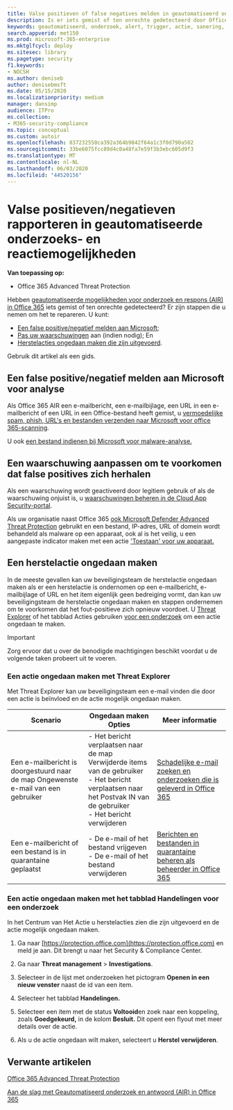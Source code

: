 ```yaml
---
title: Valse positieven of false negatives melden in geautomatiseerd onderzoek en reactie van Office 365
description: Is er iets gemist of ten onrechte gedetecteerd door Office 365 Advanced Threat Protection? Meer informatie over het indienen van false positives of false negatives bij Microsoft voor analyse.
keywords: geautomatiseerd, onderzoek, alert, trigger, actie, sanering, vals positief, vals negatief
search.appverid: met150
ms.prod: microsoft-365-enterprise
ms.mktglfcycl: deploy
ms.sitesec: library
ms.pagetype: security
f1.keywords:
- NOCSH
ms.author: deniseb
author: denisebmsft
ms.date: 05/15/2020
ms.localizationpriority: medium
manager: dansimp
audience: ITPro
ms.collection:
- M365-security-compliance
ms.topic: conceptual
ms.custom: autoir
ms.openlocfilehash: 837232550ca392a364b9842f64a1c3f0d790a502
ms.sourcegitcommit: 33be6075fcc89d4c0a48fa7e59f3b3ebc605d9f3
ms.translationtype: MT
ms.contentlocale: nl-NL
ms.lasthandoff: 06/03/2020
ms.locfileid: "44520156"
---
```

# <a name="how-to-report-false-positivesnegatives-in-automated-investigation-and-response-capabilities"></a>Valse positieven/negatieven rapporteren in geautomatiseerde onderzoeks- en reactiemogelijkheden

**Van toepassing op:**
- Office 365 Advanced Threat Protection

Hebben [geautomatiseerde mogelijkheden voor onderzoek en respons (AIR) in Office 365](https://docs.microsoft.com/microsoft-365/security/office-365-security/automated-investigation-response-office) iets gemist of ten onrechte gedetecteerd? Er zijn stappen die u nemen om het te repareren. U kunt:
- [Een false positive/negatief melden aan Microsoft](#report-a-false-positivenegative-to-microsoft-for-analysis);
- [Pas uw waarschuwingen](#adjust-an-alert-to-prevent-false-positives-from-recurring) aan (indien nodig); En 
- [Herstelacties ongedaan maken die zijn uitgevoerd](#undo-a-remediation-action). 

Gebruik dit artikel als een gids. 

## <a name="report-a-false-positivenegative-to-microsoft-for-analysis"></a>Een false positive/negatief melden aan Microsoft voor analyse

Als Office 365 AIR een e-mailbericht, een e-mailbijlage, een URL in een e-mailbericht of een URL in een Office-bestand heeft gemist, u [vermoedelijke spam, phish, URL's en bestanden verzenden naar Microsoft voor office 365-scanning](https://docs.microsoft.com/microsoft-365/security/office-365-security/admin-submission).

U ook [een bestand indienen bij Microsoft voor malware-analyse.](https://www.microsoft.com/wdsi/filesubmission)

## <a name="adjust-an-alert-to-prevent-false-positives-from-recurring"></a>Een waarschuwing aanpassen om te voorkomen dat false positives zich herhalen

Als een waarschuwing wordt geactiveerd door legitiem gebruik of als de waarschuwing onjuist is, u [waarschuwingen beheren in de Cloud App Security-portal](https://docs.microsoft.com/cloud-app-security/managing-alerts).

Als uw organisatie naast Office 365 [ook Microsoft Defender Advanced Threat Protection](https://docs.microsoft.com/windows/security/threat-protection) gebruikt en een bestand, IP-adres, URL of domein wordt behandeld als malware op een apparaat, ook al is het veilig, u een aangepaste indicator maken met een actie ['Toestaan' voor uw apparaat.](https://docs.microsoft.com/windows/security/threat-protection/microsoft-defender-atp/manage-indicators)

## <a name="undo-a-remediation-action"></a>Een herstelactie ongedaan maken

In de meeste gevallen kan uw beveiligingsteam de herstelactie ongedaan maken als er een herstelactie is ondernomen op een e-mailbericht, e-mailbijlage of URL en het item eigenlijk geen bedreiging vormt, dan kan uw beveiligingsteam de herstelactie ongedaan maken en stappen ondernemen om te voorkomen dat het fout-positieve zich opnieuw voordoet. U [Threat Explorer](#undo-an-action-using-threat-explorer) of het tabblad Acties gebruiken [voor een onderzoek](#undo-an-action-using-the-actions-tab-for-an-investigation) om een actie ongedaan te maken. 

> [!IMPORTANT]
> Zorg ervoor dat u over de benodigde machtigingen beschikt voordat u de volgende taken probeert uit te voeren.

### <a name="undo-an-action-using-threat-explorer"></a>Een actie ongedaan maken met Threat Explorer

Met Threat Explorer kan uw beveiligingsteam een e-mail vinden die door een actie is beïnvloed en de actie mogelijk ongedaan maken.

|Scenario  |Ongedaan maken Opties  |Meer informatie |
|---------|---------|---------|
|Een e-mailbericht is doorgestuurd naar de map Ongewenste e-mail van een gebruiker     |- Het bericht verplaatsen naar de map Verwijderde items van de gebruiker<br/>- Het bericht verplaatsen naar het Postvak IN van de gebruiker <br/>- Het bericht verwijderen          |[Schadelijke e-mail zoeken en onderzoeken die is geleverd in Office 365](https://docs.microsoft.com/microsoft-365/security/office-365-security/investigate-malicious-email-that-was-delivered) |
|Een e-mailbericht of een bestand is in quarantaine geplaatst     |- De e-mail of het bestand vrijgeven <br/>- De e-mail of het bestand verwijderen         |[Berichten en bestanden in quarantaine beheren als beheerder in Office 365](https://docs.microsoft.com/microsoft-365/security/office-365-security/manage-quarantined-messages-and-files) |


### <a name="undo-an-action-using-the-actions-tab-for-an-investigation"></a>Een actie ongedaan maken met het tabblad Handelingen voor een onderzoek

In het Centrum van Het Actie u herstelacties zien die zijn uitgevoerd en de actie mogelijk ongedaan maken.

1. Ga naar [https://protection.office.com](https://protection.office.com) en meld je aan. Dit brengt u naar het Security & Compliance Center.

2. Ga naar **Threat management**  >  **Investigations**.

3. Selecteer in de lijst met onderzoeken het pictogram **Openen in een nieuw venster** naast de id van een item.

4. Selecteer het tabblad **Handelingen.**

5. Selecteer een item met de status **Voltooid**en zoek naar een koppeling, zoals **Goedgekeurd,** in de kolom **Besluit.** Dit opent een flyout met meer details over de actie.

6. Als u de actie ongedaan wilt maken, selecteert u **Herstel verwijderen**.

## <a name="related-articles"></a>Verwante artikelen

[Office 365 Advanced Threat Protection](https://docs.microsoft.com/microsoft-365/security/office-365-security/office-365-atp)

[Aan de slag met Geautomatiseerd onderzoek en antwoord (AIR) in Office 365](office-365-air.md)
